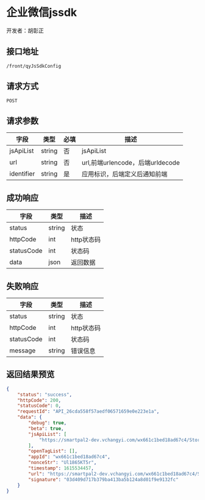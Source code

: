 # 企业微信jssdk

开发者：胡彰正

## 接口地址

`/front/qyJsSdkConfig`

## 请求方式

`POST`

## 请求参数

| 字段 | 类型   | 必填 | 描述     |
| ---- | ------ | ---- | -------- |
| jsApiList | string |否| jsApiList |
| url | string |否| url,前端urlencode，后端urldecode|
| identifier | string |是| 应用标识，后端定义后通知前端|

## 成功响应

| 字段       | 类型    | 描述        |
| ---------- | ------- | ----------- |
| status    | string  | 状态    |
| httpCode     | int  | http状态码    |
| statusCode | int  | 状态码 |
| data  | json  | 返回数据      |

## 失败响应

| 字段       | 类型    | 描述        |
| ---------- | ------- | ----------- |
| status    | string  | 状态    |
| httpCode     | int  | http状态码    |
| statusCode | int  | 状态码 |
| message  | string  | 错误信息      |

## 返回结果预览

```json
{
    "status": "success",
    "httpCode": 200,
    "statusCode": 0,
    "requestId": "API_26cda558f57aedf06571659e0e223e1a",
    "data": {
        "debug": true,
        "beta": true,
        "jsApiList": [
            "https://smartpal2-dev.vchangyi.com/wx661c1bed18ad67c4/StoreAuth/index"
        ],
        "openTagList": [],
        "appId": "wx661c1bed18ad67c4",
        "nonceStr": "Ul1865KT5r",
        "timestamp": 1615534457,
        "url": "https://smartpal2-dev.vchangyi.com/wx661c1bed18ad67c4/StoreAuth/index?code=2pVVZEuza23wQpsQqGGhA3FCQ9vspI6uU0icR5bHJmE&state=0",
        "signature": "03d409d717b379ba413ba5b124a8d01f9e9132fc"
    }
}
```